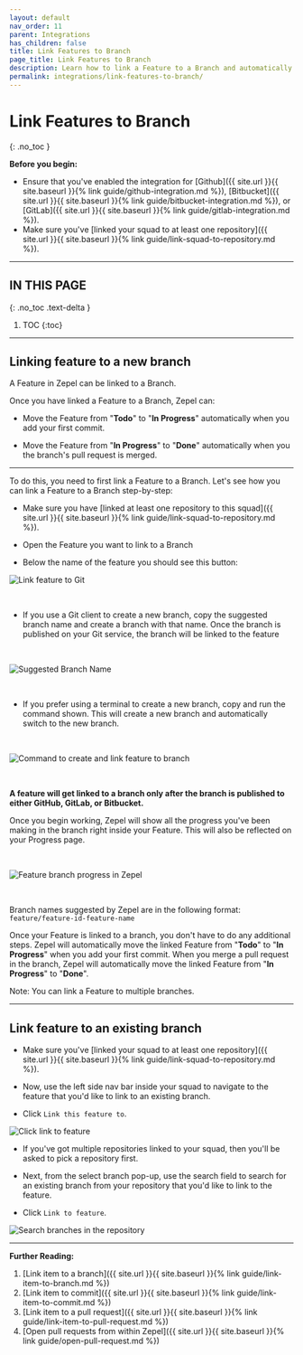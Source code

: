 ```yaml
---
layout: default
nav_order: 11
parent: Integrations
has_children: false
title: Link Features to Branch
page_title: Link Features to Branch
description: Learn how to link a Feature to a Branch and automatically change the Feature's status.
permalink: integrations/link-features-to-branch/
---
```


# Link Features to Branch
{: .no_toc }

__Before you begin:__ 

- Ensure that you've enabled the integration for [Github]({{ site.url }}{{ site.baseurl }}{% link guide/github-integration.md %}), [Bitbucket]({{ site.url }}{{ site.baseurl }}{% link guide/bitbucket-integration.md %}), or [GitLab]({{ site.url }}{{ site.baseurl }}{% link guide/gitlab-integration.md %}).
- Make sure you've [linked your squad to at least one repository]({{ site.url }}{{ site.baseurl }}{% link guide/link-squad-to-repository.md %}).

---

## IN THIS PAGE
{: .no_toc .text-delta }

1. TOC
{:toc}

---
## Linking feature to a new branch

A Feature in Zepel can be linked to a Branch. 

Once you have linked a Feature to a Branch, Zepel can:

- Move the Feature from "__Todo__" to "__In Progress__" automatically when you add your first commit.

- Move the Feature from "__In Progress__" to "__Done__" automatically when you the branch's pull request is merged.

---

To do this, you need to first link a Feature to a Branch. Let's see how you can link a Feature to a Branch step-by-step:

- Make sure you have [linked at least one repository to this squad]({{ site.url }}{{ site.baseurl }}{% link guide/link-squad-to-repository.md %}).

- Open the Feature you want to link to a Branch

- Below the name of the feature you should see this button:

![Link feature to Git](/guide/assets/uploads/zepel-link-feature-to-branch-button.png "Link feature to Git")

<br>

- If you use a Git client to create a new branch, copy the suggested branch name and create a branch with that name. Once the branch is published on your Git service, the branch will be linked to the feature

<br>

![Suggested Branch Name](/guide/assets/uploads/zepel-suggested-branch-name.png "Suggested Branch Name")

<br>

- If you prefer using a terminal to create a new branch, copy and run the command shown. This will create a new branch and automatically switch to the new branch.

<br>

![Command to create and link feature to branch](/guide/assets/uploads/zepel-command-checkout-feature-link-to-branch.png)

<br>

__A feature will get linked to a branch only after the branch is published to either GitHub, GitLab, or Bitbucket.__

Once you begin working, Zepel will show all the progress you've been making in the branch right inside your Feature. This will also be reflected on your Progress page.

<br>

![Feature branch progress in Zepel](/guide/assets/uploads/zepel-link-feature-to-branch-in-progress.png)

<br>

Branch names suggested by Zepel are in the following format: `feature/feature-id-feature-name`

Once your Feature is linked to a branch, you don't have to do any additional steps. Zepel will automatically move the linked Feature from "__Todo__" to "__In Progress__" when you add your first commit. When you merge a pull request in the branch, Zepel will automatically move the linked Feature from "__In Progress__" to "__Done__".


Note: You can link a Feature to multiple branches. 

---

## Link feature to an existing branch

- Make sure you've [linked your squad to at least one repository]({{ site.url }}{{ site.baseurl }}{% link guide/link-squad-to-repository.md %}).

- Now, use the left side nav bar inside your squad to navigate to the feature that you'd like to link to an existing branch.

- Click `Link this feature to`.

![Click link to feature](/guide/assets/uploads/zepel-link-to-feature.png)

- If you've got multiple repositories linked to your squad, then you'll be asked to pick a repository first.

- Next, from the select branch pop-up, use the search field to search for an existing branch from your repository that you'd like to link to the feature.

- Click `Link to feature`.

![Search branches in the repository](/guide/assets/uploads/zepel-search-branch-link-feature.png)

---

__Further Reading:__ 

1. [Link item to a branch]({{ site.url }}{{ site.baseurl }}{% link guide/link-item-to-branch.md %})
1. [Link item to commit]({{ site.url }}{{ site.baseurl }}{% link guide/link-item-to-commit.md %})
1. [Link item to a pull request]({{ site.url }}{{ site.baseurl }}{% link guide/link-item-to-pull-request.md %})
1. [Open pull requests from within Zepel]({{ site.url }}{{ site.baseurl }}{% link guide/open-pull-request.md %})